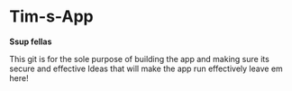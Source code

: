 # Tim-s-App
**Ssup fellas**

This git is for the sole purpose of building the app and making sure its secure and effective
Ideas that will make the app run effectively leave em here!
